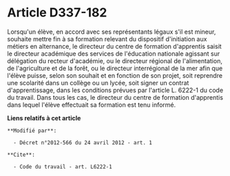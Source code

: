 # Article D337-182

Lorsqu'un élève, en accord avec ses représentants légaux s'il est mineur, souhaite mettre fin à sa formation relevant du
dispositif d'initiation aux métiers en alternance, le directeur du centre de formation d'apprentis saisit le directeur
académique des services de l'éducation nationale agissant sur délégation du recteur d'académie, ou le directeur régional de
l'alimentation, de l'agriculture et de la forêt, ou le directeur interrégional de la mer afin que l'élève puisse, selon son
souhait et en fonction de son projet, soit reprendre une scolarité dans un collège ou un lycée, soit signer un contrat
d'apprentissage, dans les conditions prévues par l'article L. 6222-1 du code du travail. Dans tous les cas, le directeur du
centre de formation d'apprentis dans lequel l'élève effectuait sa formation est tenu informé.

**Liens relatifs à cet article**

	**Modifié par**:

	  - Décret n°2012-566 du 24 avril 2012 - art. 1

	**Cite**:

	  - Code du travail - art. L6222-1
